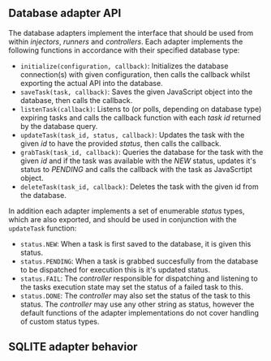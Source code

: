 ## Database adapter API

The database adapters implement the interface that should be used from within *injectors*, *runners* and *controllers*. Each adapter implements the following functions in accordance with their specified database type:

* `initialize(configuration, callback)`: Initializes the database connection(s) with given configuration, then calls the callback whilst exporting the actual API into the database.
* `saveTask(task, callback)`: Saves the given JavaScript object into the database, then calls the callback.
* `listenTask(callback)`: Listens to (or polls, depending on database type) expiring tasks and calls the callback function with each *task id* returned by the database query.
* `updateTask(task_id, status, callback)`: Updates the task with the given *id* to have the provided *status*, then calls the callback.
* `grabTask(task_id, callback)`: Queries the database for the task with the given *id* and if the task was available with the *NEW* status, updates it's status to *PENDING* and calls the callback with the task as JavaScrtipt object.
* `deleteTask(task_id, callback)`: Deletes the task with the given id from the database.

In addition each adapter implements a set of enumerable *status* types, which are also exported, and should be used in conjunction with the `updateTask` function:
* `status.NEW`: When a task is first saved to the database, it is given this status.
* `status.PENDING`: When a task is grabbed succesfully from the database to be dispatched for execution this is it's updated status.
* `status.FAIL`: The *controller* responsible for dispatching and listening to the tasks execution state may set the status of a failed task to this.
* `status.DONE`: The *controller* may also set the status of the task to this status.
The *controller* may use any other string as status, however the default functions of the adapter implementations do not cover handling of custom status types.


## SQLITE adapter behavior


